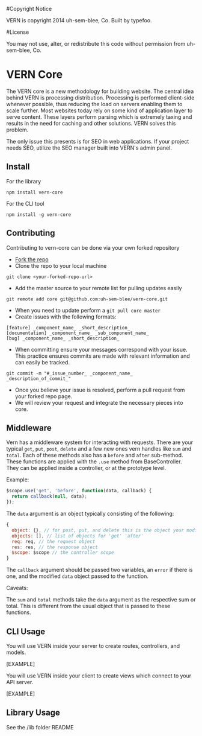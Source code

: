 #Copyright Notice

VERN is copyright 2014 uh-sem-blee, Co. Built by typefoo.

#License

You may not use, alter, or redistribute this code without permission from uh-sem-blee, Co.

# VERN Core

The VERN core is a new methodology for building website. The central idea behind VERN is processing distribution. Processing is performed client-side whenever possible, thus reducing the load on servers enabling them to scale further. Most websites today rely on some kind of application layer to serve content. These layers perform parsing which is extremely taxing and results in the need for caching and other solutions. VERN solves this problem.

The only issue this presents is for SEO in web applications. If your project needs SEO, utilize the SEO manager built into VERN's admin panel.

## Install

For the library

`npm install vern-core`

For the CLI tool

`npm install -g vern-core`

## Contributing

Contributing to vern-core can be done via your own forked repository

* [Fork the repo](https://github.com/uh-sem-blee/vern-core/fork)
* Clone the repo to your local machine

```
git clone <your-forked-repo-url>
```

* Add the master source to your remote list for pulling updates easily

```
git remote add core git@github.com:uh-sem-blee/vern-core.git
```

* When you need to update perform a `git pull core master`
* Create issues with the following formats:

```
[feature] _component_name_ _short_description_
[documentation] _component_name_ _sub_component_name_
[bug] _component_name_ _short_description_
```

* When committing ensure your messages correspond with your issue. This practice ensures commits are made with relevant information and can easily be tracked.

```
git commit -m "#_issue_number_ _component_name_ _description_of_commit_"
```

* Once you believe your issue is resolved, perform a pull request from your forked repo page.
* We will review your request and integrate the necessary pieces into core.

## Middleware

Vern has a middleware system for interacting with requests. There are your typical `get`, `put`, `post`, `delete` and a few new ones vern handles like `sum` and `total`. Each of these methods also has a `before` and `after` sub-method. These functions are applied with the `.use` method from BaseController. They can be applied inside a controller, or at the prototype level.

Example:

```js
$scope.use('get', 'before', function(data, callback) {
  return callback(null, data);
});
```

The `data` argument is an object typically consisting of the following:

```js
{
  object: {}, // for post, put, and delete this is the object your modifying. for a get request, this is the configuration passed to listForTableData
  objects: [], // list of objects for 'get' 'after'
  req: req, // the request object
  res: res, // the response object
  $scope: $scope // the controller scope
}
```

The `callback` argument should be passed two variables, an `error` if there is one, and the modified `data` object passed to the function.

Caveats:

The `sum` and `total` methods take the `data` argument as the respective sum or total. This is different from the usual object that is passed to these functions.

## CLI Usage

You will use VERN inside your server to create routes, controllers, and models.

[EXAMPLE]

You will use VERN inside your client to create views which connect to your API server.

[EXAMPLE]

## Library Usage

See the /lib folder README